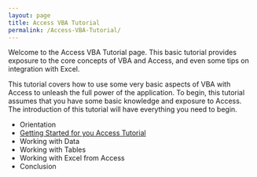 ```yaml
---
layout: page
title: Access VBA Tutorial
permalink: /Access-VBA-Tutorial/
---
```


Welcome to the Access VBA Tutorial page.  This basic tutorial provides exposure to the core concepts of VBA and Access, and even some tips on integration with Excel.

This tutorial covers how to use some very basic aspects of VBA with Access to unleash the full power of the application.  To begin, this tutorial assumes that you have some basic knowledge and exposure to Access.  The introduction of this tutorial will have everything you need to begin. 

* Orientation
* [Getting Started for you Access Tutorial](/tutorial/access/a-getting-started/)
* Working with Data
* Working with Tables
* Working with Excel from Access
* Conclusion
